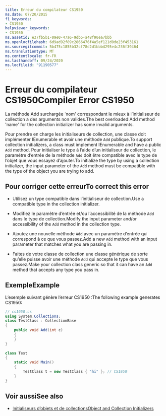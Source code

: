 ```yaml
---
title: Erreur du compilateur CS1950
ms.date: 07/20/2015
f1_keywords:
- CS1950
helpviewer_keywords:
- CS1950
ms.assetid: e37fb5b1-09e0-47a6-9db5-a48f90ea7bbb
ms.openlocfilehash: 6d9ad92f89c2866476f4a5ef121d0de23f453161
ms.sourcegitcommit: 5b475c1855b32cf78d2d1bbb4295e4c236f39464
ms.translationtype: MT
ms.contentlocale: fr-FR
ms.lasthandoff: 09/24/2020
ms.locfileid: "91190577"
---
```

# <a name="compiler-error-cs1950"></a><span data-ttu-id="fa5d2-102">Erreur du compilateur CS1950</span><span class="sxs-lookup"><span data-stu-id="fa5d2-102">Compiler Error CS1950</span></span>

<span data-ttu-id="fa5d2-103">La méthode Add surchargée 'nom' correspondant le mieux à l’initialiseur de collection a des arguments non valides.</span><span class="sxs-lookup"><span data-stu-id="fa5d2-103">The best overloaded Add method 'name' for the collection initializer has some invalid arguments.</span></span>  
  
 <span data-ttu-id="fa5d2-104">Pour prendre en charge les initialiseurs de collection, une classe doit implémenter IEnumerable et avoir une méthode `Add` publique.</span><span class="sxs-lookup"><span data-stu-id="fa5d2-104">To support collection initializers, a class must implement IEnumerable and have a public `Add` method.</span></span> <span data-ttu-id="fa5d2-105">Pour initialiser le type à l’aide d’un initialiseur de collection, le paramètre d’entrée de la méthode `Add` doit être compatible avec le type de l’objet que vous essayez d’ajouter.</span><span class="sxs-lookup"><span data-stu-id="fa5d2-105">To initialize the type by using a collection initializer, the input parameter of the `Add` method must be compatible with the type of the object you are trying to add.</span></span>  
  
## <a name="to-correct-this-error"></a><span data-ttu-id="fa5d2-106">Pour corriger cette erreur</span><span class="sxs-lookup"><span data-stu-id="fa5d2-106">To correct this error</span></span>  
  
- <span data-ttu-id="fa5d2-107">Utilisez un type compatible dans l’initialiseur de collection.</span><span class="sxs-lookup"><span data-stu-id="fa5d2-107">Use a compatible type in the collection initializer.</span></span>  
  
- <span data-ttu-id="fa5d2-108">Modifiez le paramètre d’entrée et/ou l’accessibilité de la méthode `Add` dans le type de collection.</span><span class="sxs-lookup"><span data-stu-id="fa5d2-108">Modify the input parameter and/or accessibility of the `Add` method in the collection type.</span></span>  
  
- <span data-ttu-id="fa5d2-109">Ajoutez une nouvelle méthode `Add` avec un paramètre d’entrée qui correspond à ce que vous passez.</span><span class="sxs-lookup"><span data-stu-id="fa5d2-109">Add a new `Add` method with an input parameter that matches what you are passing in.</span></span>  
  
- <span data-ttu-id="fa5d2-110">Faites de votre classe de collection une classe générique de sorte qu’elle puisse avoir une méthode `Add` qui accepte le type que vous passez.</span><span class="sxs-lookup"><span data-stu-id="fa5d2-110">Make your collection class generic so that it can have an `Add` method that accepts any type you pass in.</span></span>  
  
## <a name="example"></a><span data-ttu-id="fa5d2-111">Exemple</span><span class="sxs-lookup"><span data-stu-id="fa5d2-111">Example</span></span>  

 <span data-ttu-id="fa5d2-112">L’exemple suivant génère l’erreur CS1950 :</span><span class="sxs-lookup"><span data-stu-id="fa5d2-112">The following example generates CS1950:</span></span>  
  
```csharp  
// cs1950.cs  
using System.Collections;  
class TestClass : CollectionBase  
{  
    public void Add(int c)  
    {  
    }  
}  
  
class Test  
{  
    static void Main()  
    {  
        TestClass t = new TestClass { "hi" }; // CS1950  
    }  
}  
```  
  
## <a name="see-also"></a><span data-ttu-id="fa5d2-113">Voir aussi</span><span class="sxs-lookup"><span data-stu-id="fa5d2-113">See also</span></span>

- [<span data-ttu-id="fa5d2-114">Initialiseurs d’objets et de collections</span><span class="sxs-lookup"><span data-stu-id="fa5d2-114">Object and Collection Initializers</span></span>](../programming-guide/classes-and-structs/object-and-collection-initializers.md)
